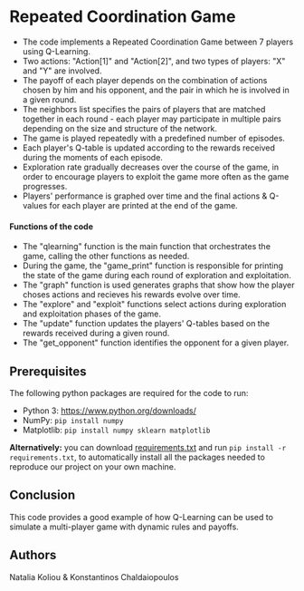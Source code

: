 # Repeated Coordination Game

* The code implements a Repeated Coordination Game between 7 players using Q-Learning.
* Two actions: "Action[1]" and "Action[2]", and two types of players: "X" and "Y" are involved.
* The payoff of each player depends on the combination of actions chosen by him and his opponent, and the pair in which he is involved in a given round.
* The neighbors list specifies the pairs of players that are matched together in each round - each player may participate in multiple pairs depending on the size and structure of the network.
* The game is played repeatedly with a predefined number of episodes.
* Each player's Q-table is updated according to the rewards received during the moments of each episode.
* Exploration rate gradually decreases over the course of the game, in order to encourage players to exploit the game more often as the game progresses.
* Players' performance is graphed over time and the final actions & Q-values for each player are printed at the end of the game.

#### Functions of the code ####
* The "qlearning" function is the main function that orchestrates the game, calling the other functions as needed.
* During the game, the "game_print" function is responsible for printing the state of the game during each round of exploration and exploitation.
* The "graph" function is used generates graphs that show how the player choses actions and recieves his rewards evolve over time.
* The "explore" and "exploit" functions select actions during exploration and exploitation phases of the game. 
* The "update" function updates the players' Q-tables based on the rewards received during a given round.
* The "get_opponent" function identifies the opponent for a given player.


## Prerequisites
The following python packages are required for the code to run:
* Python 3: https://www.python.org/downloads/
* NumPy: ```pip install numpy```
* Matplotlib: ```pip install numpy sklearn matplotlib```

**Alternatively:** you can download [requirements.txt](https://github.com/nataliakoliou/Repeated-Coordination-Game/blob/main/requirements.txt) and run ```pip install -r requirements.txt```, to automatically install all the packages needed to reproduce our project on your own machine.

## Conclusion
This code provides a good example of how Q-Learning can be used to simulate a multi-player game with dynamic rules and payoffs.

## Authors
Natalia Koliou & Konstantinos Chaldaiopoulos
